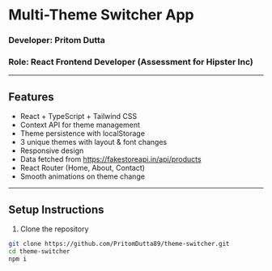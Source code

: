 # Multi-Theme Switcher App

### Developer: Pritom Dutta
### Role: React Frontend Developer (Assessment for Hipster Inc)

---

## Features
- React + TypeScript + Tailwind CSS
- Context API for theme management
- Theme persistence with localStorage
- 3 unique themes with layout & font changes
- Responsive design
- Data fetched from https://fakestoreapi.in/api/products
- React Router (Home, About, Contact)
- Smooth animations on theme change

---

## Setup Instructions

1. Clone the repository
```bash
git clone https://github.com/PritomDutta89/theme-switcher.git
cd theme-switcher
npm i
